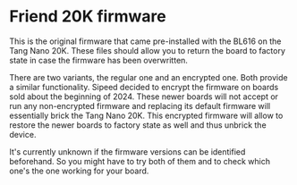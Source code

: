 # Friend 20K firmware

This is the original firmware that came pre-installed with the BL616
on the Tang Nano 20K. These files should allow you to return the board
to factory state in case the firmware has been overwritten.

There are two variants, the regular one and an encrypted one. Both
provide a similar functionality. Sipeed decided to encrypt the
firmware on boards sold about the beginning of 2024. These newer
boards will not accept or run any non-encrypted firmware and replacing
its default firmware will essentially brick the Tang Nano 20K. This
encrypted firmware will allow to restore the newer boards to factory
state as well and thus unbrick the device.

It's currently unknown if the firmware versions can be identified
beforehand. So you might have to try both of them and to check which
one's the one working for your board.

